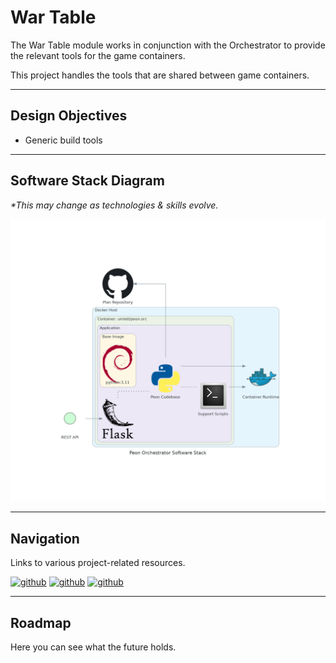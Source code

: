 # War Table

The War Table module works in conjunction with the Orchestrator to provide the relevant tools for the game containers.

This project handles the tools that are shared between game containers.

---

## Design Objectives

- Generic build tools

---

## Software Stack Diagram

*\*This may change as technologies & skills evolve.*

![Software Stack](./diagram_orc.png)

---

## Navigation

Links to various project-related resources.

[![github](../../images/buttons/button_github.svg)](https://github.com/the-peon-project/peon-wartable)
[![github](../../images/buttons/button_bug.svg)](https://github.com/the-peon-project/peon-wartable/issues/new/choose)
[![github](../../images/buttons/button_changelog.svg)](./release_notes/02_wartable.md)

---

## Roadmap

Here you can see what the future holds.
